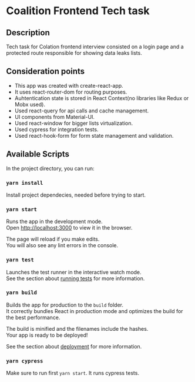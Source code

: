 # Coalition Frontend Tech task

## Description

Tech task for Colation frontend interview consisted on a login page and a protected route responsible for showing data leaks lists.

## Consideration points

- This app was created with create-react-app.
- It uses react-router-dom for routing purposes.
- Auhtentication state is stored in React Context(no libraries like Redux or Mobx used).
- Used react-query for api calls and cache management.
- UI components from Material-UI.
- Used react-window for bigger lists virtualization.
- Used cypress for integration tests.
- Used react-hook-form for form state management and validation.

## Available Scripts

In the project directory, you can run:

### `yarn install`

Install project dependecies, needed before trying to start.

### `yarn start`

Runs the app in the development mode.\
Open [http://localhost:3000](http://localhost:3000) to view it in the browser.

The page will reload if you make edits.\
You will also see any lint errors in the console.

### `yarn test`

Launches the test runner in the interactive watch mode.\
See the section about [running tests](https://facebook.github.io/create-react-app/docs/running-tests) for more information.

### `yarn build`

Builds the app for production to the `build` folder.\
It correctly bundles React in production mode and optimizes the build for the best performance.

The build is minified and the filenames include the hashes.\
Your app is ready to be deployed!

See the section about [deployment](https://facebook.github.io/create-react-app/docs/deployment) for more information.

### `yarn cypress`

Make sure to run first `yarn start`.
It runs cypress tests.
